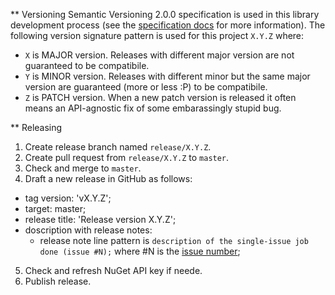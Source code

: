 ** Versioning
Semantic Versioning 2.0.0 specification is used in this library development process (see the [specification docs](https://semver.org/spec/v2.0.0.html) for more information). The following version signature pattern is used for this project `X.Y.Z` where:
* `X` is MAJOR version. Releases with different major version are not guaranteed to be compatibile.
* `Y` is MINOR version. Releases with different minor but the same major version are guaranteed (more or less :P) to be compatibile.
* `Z` is PATCH version. When a new patch version is released it often means an API-agnostic fix of some embarassingly stupid bug.

** Releasing
1. Create release branch named `release/X.Y.Z`.
2. Create pull request from `release/X.Y.Z` to `master`.
3. Check and merge to `master`.
4. Draft a new release in GitHub as follows:
* tag version: 'vX.Y.Z';
* target: master;
* release title: 'Release version X.Y.Z';
* doscription with release notes:
  * release note line pattern is `description of the single-issue job done (issue #N);` where #N is the [issue number](https://github.com/jabarij/ComplicatedPrimitives/issues);
5. Check and refresh NuGet API key if neede.
6. Publish release.